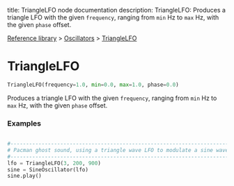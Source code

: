 title: TriangleLFO node documentation
description: TriangleLFO: Produces a triangle LFO with the given `frequency`, ranging from `min` Hz to `max` Hz, with the given `phase` offset.

[Reference library](../../index.md) > [Oscillators](../index.md) > [TriangleLFO](index.md)

# TriangleLFO

```python
TriangleLFO(frequency=1.0, min=0.0, max=1.0, phase=0.0)
```

Produces a triangle LFO with the given `frequency`, ranging from `min` Hz to `max` Hz, with the given `phase` offset.

### Examples

```python

#-----------------------------------------------------------------------------------
# Pacman ghost sound, using a triangle wave LFO to modulate a sine wave's frequency
#-----------------------------------------------------------------------------------
lfo = TriangleLFO(3, 200, 900)
sine = SineOscillator(lfo)
sine.play()
```